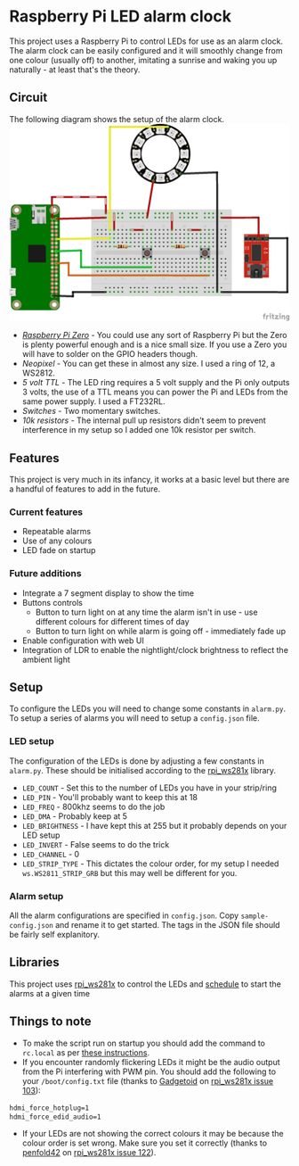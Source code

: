 # Raspberry Pi LED alarm clock

This project uses a Raspberry Pi to control LEDs for use as an alarm clock. The alarm clock can be easily configured and it will smoothly change from one colour (usually off) to another, imitating a sunrise and waking you up naturally - at least that's the theory.

## Circuit
The following diagram shows the setup of the alarm clock.
![Raspberry Pi alarm clock](/img/circuit.png)

* *[Raspberry Pi Zero](https://www.raspberrypi.org/products/pi-zero/)* - You could use any sort of Raspberry Pi but the Zero is plenty powerful enough and is a nice small size. If you use a Zero you will have to solder on the GPIO headers though.
* *Neopixel* - You can get these in almost any size. I used a ring of 12, a WS2812.
* *5 volt TTL* - The LED ring requires a 5 volt supply and the Pi only outputs 3 volts, the use of a TTL means you can power the Pi and LEDs from the same power supply. I used a FT232RL.
* *Switches* - Two momentary switches.
* *10k resistors* - The internal pull up resistors didn't seem to prevent interference in my setup so I added one 10k resistor per switch.

## Features
This project is very much in its infancy, it works at a basic level but there are a handful of features to add in the future.

### Current features
* Repeatable alarms
* Use of any colours
* LED fade on startup

### Future additions
* Integrate a 7 segment display to show the time
* Buttons controls
  * Button to turn light on at any time the alarm isn't in use - use different colours for different times of day
  * Button to turn light on while alarm is going off - immediately fade up
* Enable configuration with web UI
* Integration of LDR to enable the nightlight/clock brightness to reflect the ambient light

## Setup
To configure the LEDs you will need to change some constants in `alarm.py`. To setup a series of alarms you will need to setup a `config.json` file.

### LED setup
The configuration of the LEDs is done by adjusting a few constants in `alarm.py`. These should be initialised according to the [rpi_ws281x](https://github.com/jgarff/rpi_ws281x) library.
* `LED_COUNT` - Set this to the number of LEDs you have in your strip/ring
* `LED_PIN` - You'll probably want to keep this at 18
* `LED_FREQ` - 800khz seems to do the job
* `LED_DMA` - Probably keep at 5
* `LED_BRIGHTNESS` - I have kept this at 255 but it probably depends on your LED setup
* `LED_INVERT` - False seems to do the trick
* `LED_CHANNEL` - 0
* `LED_STRIP_TYPE` - This dictates the colour order, for my setup I needed `ws.WS2811_STRIP_GRB` but this may well be different for you.

### Alarm setup
All the alarm configurations are specified in `config.json`. Copy `sample-config.json` and rename it to get started. The tags in the JSON file should be fairly self explanitory.

## Libraries
This project uses [rpi_ws281x](https://github.com/jgarff/rpi_ws281x) to control the LEDs and [schedule](https://github.com/dbader/schedule) to start the alarms at a given time

## Things to note
* To make the script run on startup you should add the command to `rc.local` as per [these instructions](https://www.raspberrypi.org/documentation/linux/usage/rc-local.md).
* If you encounter randomly flickering LEDs it might be the audio output from the Pi interfering with PWM pin. You should add the following to your `/boot/config.txt` file (thanks to [Gadgetoid](https://github.com/Gadgetoid) on [rpi_ws281x issue 103](https://github.com/jgarff/rpi_ws281x/issues/103)):
````
hdmi_force_hotplug=1
hdmi_force_edid_audio=1
````
* If your LEDs are not showing the correct colours it may be because the colour order is set wrong. Make sure you set it correctly (thanks to [penfold42](https://github.com/penfold42) on [rpi_ws281x issue 122](https://github.com/jgarff/rpi_ws281x/issues/122)).

